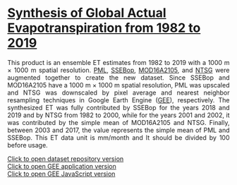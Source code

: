 # <a href="https://doi.org/10.5194/essd-13-447-2021">Synthesis of Global Actual Evapotranspiration from 1982 to 2019 </a>
<p align="justify">This product is an ensemble ET estimates from 1982 to 2019 with a 1000 m × 1000 m spatial resolution. <a href="https://developers.google.com/earth-engine/datasets/catalog/CAS_IGSNRR_PML_V2">PML</a>, <a href="https://edcintl.cr.usgs.gov/downloads/sciweb1/shared//fews/web/global/monthly/eta/downloads/">SSEBop</a>, <a href="https://developers.google.com/earth-engine/datasets/catalog/MODIS_NTSG_MOD16A2_105">MOD16A2105</a>, and <a href="http://files.ntsg.umt.edu/data/ET_global_monthly/Global_8kmResolution/">NTSG</a> were augmented together to create the new dataset. Since SSEBop and MOD16A2105 have a 1000 m × 1000 m spatial resolution, PML was upscaled and NTSG was downscaled by pixel average and nearest neighbor resampling techniques in Google Earth Engine (<a href="https://code.earthengine.google.com/">GEE</a>), respectively. The synthesized ET was fully contributed by SSEBop for the years 2018 and 2019 and by NTSG from 1982 to 2000, while for the years 2001 and 2002, it was contributed by the simple mean of MOD16A2105 and NTSG. Finally, between 2003 and 2017, the value represents the simple mean of PML and SSEBop. This ET data unit is mm/month and It should be divided by 100 before usage.<p>
<a href="https://doi.org/10.7910/DVN/ZGOUED">Click to open dataset repository version</a>
<br/><a href="https://elnashar.users.earthengine.app/view/synthesizedet">Click to open GEE application version</a>
<br/><a href="https://code.earthengine.google.com/7d9bb651b66cfbc4cdb6d968025177e5">Click to open GEE JavaScript version</a>
